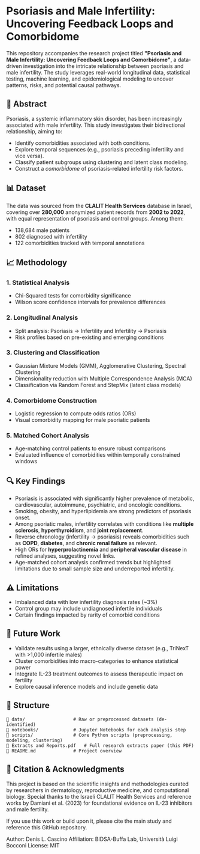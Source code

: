 # Psoriasis and Male Infertility: Uncovering Feedback Loops and Comorbidome

This repository accompanies the research project titled **"Psoriasis and Male Infertility: Uncovering Feedback Loops and Comorbidome"**, a data-driven investigation into the intricate relationship between psoriasis and male infertility. The study leverages real-world longitudinal data, statistical testing, machine learning, and epidemiological modeling to uncover patterns, risks, and potential causal pathways.

## 📘 Abstract

Psoriasis, a systemic inflammatory skin disorder, has been increasingly associated with male infertility. This study investigates their bidirectional relationship, aiming to:

- Identify comorbidities associated with both conditions.
- Explore temporal sequences (e.g., psoriasis preceding infertility and vice versa).
- Classify patient subgroups using clustering and latent class modeling.
- Construct a *comorbidome* of psoriasis-related infertility risk factors.

## 📊 Dataset

The data was sourced from the **CLALIT Health Services** database in Israel, covering over **280,000** anonymized patient records from **2002 to 2022**, with equal representation of psoriasis and control groups. Among them:

- 138,684 male patients
- 802 diagnosed with infertility
- 122 comorbidities tracked with temporal annotations

## 📈 Methodology

### 1. **Statistical Analysis**
- Chi-Squared tests for comorbidity significance
- Wilson score confidence intervals for prevalence differences

### 2. **Longitudinal Analysis**
- Split analysis: Psoriasis → Infertility and Infertility → Psoriasis
- Risk profiles based on pre-existing and emerging conditions

### 3. **Clustering and Classification**
- Gaussian Mixture Models (GMM), Agglomerative Clustering, Spectral Clustering
- Dimensionality reduction with Multiple Correspondence Analysis (MCA)
- Classification via Random Forest and StepMix (latent class models)

### 4. **Comorbidome Construction**
- Logistic regression to compute odds ratios (ORs)
- Visual comorbidity mapping for male psoriatic patients

### 5. **Matched Cohort Analysis**
- Age-matching control patients to ensure robust comparisons
- Evaluated influence of comorbidities within temporally constrained windows

## 🔍 Key Findings

- Psoriasis is associated with significantly higher prevalence of metabolic, cardiovascular, autoimmune, psychiatric, and oncologic conditions.
- Smoking, obesity, and hyperlipidemia are strong predictors of psoriasis onset.
- Among psoriatic males, infertility correlates with conditions like **multiple sclerosis**, **hyperthyroidism**, and **joint replacement**.
- Reverse chronology (infertility → psoriasis) reveals comorbidities such as **COPD**, **diabetes**, and **chronic renal failure** as relevant.
- High ORs for **hyperprolactinemia** and **peripheral vascular disease** in refined analyses, suggesting novel links.
- Age-matched cohort analysis confirmed trends but highlighted limitations due to small sample size and underreported infertility.

## ⚠️ Limitations

- Imbalanced data with low infertility diagnosis rates (~3%)
- Control group may include undiagnosed infertile individuals
- Certain findings impacted by rarity of comorbid conditions

## 📌 Future Work

- Validate results using a larger, ethnically diverse dataset (e.g., TriNexT with >1,000 infertile males)
- Cluster comorbidities into macro-categories to enhance statistical power
- Integrate IL-23 treatment outcomes to assess therapeutic impact on fertility
- Explore causal inference models and include genetic data

## 📂 Structure

```text
📁 data/                  # Raw or preprocessed datasets (de-identified)
📁 notebooks/             # Jupyter Notebooks for each analysis step
📁 scripts/               # Core Python scripts (preprocessing, modeling, clustering)
📄 Extracts and Reports.pdf   # Full research extracts paper (this PDF)
📄 README.md              # Project overview
```

## 🧠 Citation & Acknowledgments
This project is based on the scientific insights and methodologies curated by researchers in dermatology, reproductive medicine, and computational biology. Special thanks to the Israeli CLALIT Health Services and reference works by Damiani et al. (2023) for foundational evidence on IL-23 inhibitors and male fertility.

If you use this work or build upon it, please cite the main study and reference this GitHub repository.

Author: Denis L. Cascino
Affiliation: BIDSA-Buffa Lab, Università Luigi Bocconi
License: MIT 
